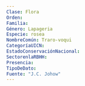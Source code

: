 ```yaml
---
Clase: Flora
Orden: 
Familia: 
Género: Lapageria
Especie: rosea
NombreComún: Traro-voqui
CategoríaUICN: 
EstadoConservaciónNacional: 
SectorenlaRBHH: 
Presencia: 
TipoDeDato: 
Fuente: "J.C. Johow"
---
```

